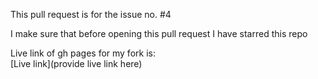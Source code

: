 This pull request is for the issue no. #4  

I make sure that before opening this pull request I have starred this repo 

Live link of gh pages for my fork is:  
[Live link](provide live link here)  
